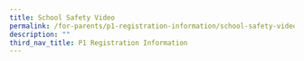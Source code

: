 ```yaml
---
title: School Safety Video
permalink: /for-parents/p1-registration-information/school-safety-video/
description: ""
third_nav_title: P1 Registration Information
---
```

